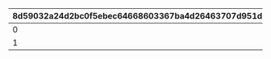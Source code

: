 |8d59032a24d2bc0f5ebec64668603367ba4d26463707d951d893b6562812803c|05ab87502783a2b6c6c816f9bc3c344a3e97199afda80c4b565227ef4f90f886|526c9e54f98421db37aed64e16c15966c519cfd67e2e9e87ffe7d937439bc099|f203e6f80ca32f71b58b78bdff8489e632104c7c3d0ca192e1d8a0fc04289f49|551dfabd477dd115b41be186ff6231f17c9b545b1fc0606389db143d706bd177|64f042280b481b108524e8dabc55e0fa4592dec10de712b46fae401a9ab833aa|9c50941f9c617710e8bc7723a8b83e45581c48090292791b50b41a5e0aefe53f|5ad2c047c509f4e6b991218bba3b28fd0f4062d332f41a3a10a22eec22ec2603|8ce65031ed8efea518406c0087f411ce31aa7b8c757ccb06ec6ca8313565128a|283fccd1a7ff511005a4f7557cb22a1a86feffd2c147599f4a6da7437ea17edf|
| --- | --- | --- | --- | --- | --- | --- | --- | --- | --- |
|0|101|0|1|2|4|0|6|2|100|
|1|101|1|2|2|10|200|6|2|100|